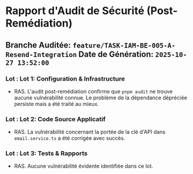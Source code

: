 # Rapport d'Audit de Sécurité (Post-Remédiation)
**Branche Auditée:** `feature/TASK-IAM-BE-005-A-Resend-Integration`
**Date de Génération:** `2025-10-27 13:52:00`
---

### Lot : Lot 1: Configuration & Infrastructure

- RAS. L'audit post-remédiation confirme que `pnpm audit` ne trouve aucune vulnérabilité connue. Le problème de la dépendance dépréciée persiste mais a été traité au mieux.

### Lot : Lot 2: Code Source Applicatif

- RAS. La vulnérabilité concernant la portée de la clé d'API dans `email.service.ts` a été corrigée avec succès.

### Lot : Lot 3: Tests & Rapports

- RAS. Aucune vulnérabilité évidente identifiée dans ce lot.

